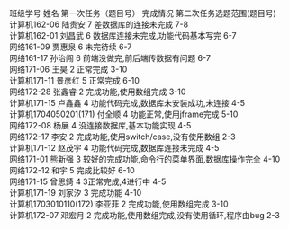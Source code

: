 班级学号	姓名	第一次任务（题目号）	完成情况	第二次任务选题范围(题目号)  
计算机162-06	陆贵安	7	差数据库的连接未完成	7-8  
计算机162-01	刘昌武	6	数据库连接未完成,功能代码基本写完	6-7  
网络161-09	贾惠泉	6	未完待续	6-7  
网络161-17	孙治闯	6	前端没做完,前后端传数据有问题	6-7  
网络171-06	王昊	2	正常完成	3-10  
计算机171-11	景彦红	5	正常完成	6-10  
网络172-28	张鑫睿	2	完成功能,使用数组完成	3-10  
计算机171-15	卢鑫鑫	4	功能代码完成,数据库未安装成功,未连接	4-5  
计算机1704050201(171)	付全顺	4	功能正常,使用jframe完成	5-10  
网络172-08	杨展	4	没连接数据库,基本功能实现	4-5  
网络172-17	李安	2	完成功能,使用switch/case,没有使用数组	2-3  
计算机171-12	赵茂宇	4	功能代码完成,数据库连接未完成	4-5  
网络171-01	熊新强	3	较好的完成功能,命令行的菜单界面,数据库操作完全	4-10  
网络172-12	和宇	5	完成比较好	6-10  
网络171-15	曾思錡	4	3正常完成,4进行中	4-5  
计算机171-19	刘家汐	3	完成功能	4-10  
计算机1703010110(172)	李亚菲	2	完成功能,使用数组完成	3-10  
计算机172-07	邓宏月	2	完成功能,使用数组完成,没有使用循环,程序由bug	2-3  
